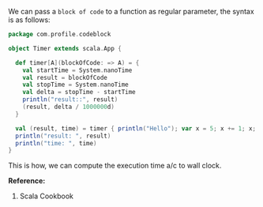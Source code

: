 

We can pass a `block of code` to a function as regular parameter, the syntax is as follows:  

```scala
package com.profile.codeblock

object Timer extends scala.App {

  def timer[A](blockOfCode: => A) = {
    val startTime = System.nanoTime
    val result = blockOfCode
    val stopTime = System.nanoTime
    val delta = stopTime - startTime
    println("result::", result)
    (result, delta / 1000000d)
  }

  val (result, time) = timer { println("Hello"); var x = 5; x += 1; x; }
  println("result: ", result)
  println("time: ", time)
}
```

This is how, we can compute the execution time a/c to wall clock.  

**Reference:**  
1. Scala Cookbook

